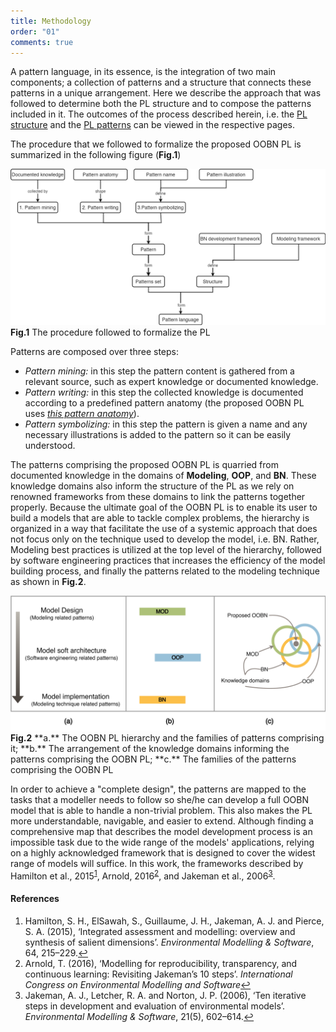 ```yaml
---
title: Methodology
order: "01"
comments: true
---
```


A pattern language, in its essence, is the integration of two main components; a collection of patterns and a structure that connects these patterns in a unique arrangement. Here we describe the approach that was followed to determine both the PL structure and to compose the patterns included in it. The outcomes of the process described herein, i.e. the <span><a href="{{- site.baseurl -}}{%- link _pages/pl_structure.md -%}">PL structure</a></span> and the <span><a href="{{- site.baseurl -}}{%- link _pages/Patterns_gallery.md -%}">PL patterns</a></span> can be viewed in the respective pages.

The procedure that we followed to formalize the proposed OOBN PL is summarized in the following figure (**Fig.1**)

<a href="images/pages_imgs/PL_onto.png" onclick="window.open(this.href); return false;">
  <img src="images/pages_imgs/PL_onto.png" alt="image" class="page_img">
</a>
<b>Fig.1</b> The procedure followed to formalize the PL

Patterns are composed over three steps:

- *Pattern mining:* in this step the pattern content is gathered from a relevant source, such as expert knowledge or documented knowledge.
- *Pattern writing:* in this step the collected knowledge is documented according to a predefined pattern anatomy (the proposed OOBN PL uses <span><a href="{{- site.baseurl -}}{%- link _pages/Patterns_gallery.md-%}"><i>this pattern anatomy</i></a><span>).
- *Pattern symbolizing:* in this step the pattern is given a name and any necessary illustrations is added to the pattern so it can be easily understood.

The patterns comprising the proposed OOBN PL is quarried from documented knowledge in the domains of **Modeling**, **OOP**, and **BN**. These knowledge domains also inform the structure of the PL as we rely on renowned frameworks from these domains to link the patterns together properly. Because the ultimate goal of the OOBN PL is to enable its user to build a models that are able to tackle complex problems, the hierarchy is organized in a way that facilitate the use of a systemic approach that does not focus only on the technique used to develop the model, i.e. BN. Rather, Modeling best practices is utilized at the top level of the hierarchy, followed by software engineering practices that increases the efficiency of the model building process, and finally the patterns related to the modeling technique as shown in **Fig.2**.



<a href="images/pages_imgs/domains_hrcy.png" onclick="window.open(this.href); return false;">
  <img src="images/pages_imgs/domains_hrcy.png" alt="image" class="page_img">
</a>
<b>Fig.2</b> **a.** The OOBN PL hierarchy and the families of patterns comprising it; **b.** The arrangement of the knowledge domains informing the patterns comprising the OOBN PL; **c.** The families of the patterns comprising the OOBN PL

In order to achieve a "complete design", the patterns are mapped to the tasks that a modeller needs to follow so she/he can develop a full OOBN model that is able to handle a non-trivial problem. This also makes the PL more understandable, navigable, and easier to extend. Although finding a comprehensive map that describes the model development process is an impossible task due to the wide range of the models' applications, relying on a highly acknowledged framework that is designed to cover the widest range of models will suffice. In this work, the frameworks described by <span class="intxt_ref">Hamilton et al., 2015<sup><a href="#ref_ham15" id="hamilton15">1</a></sup></span>, <span class="intxt_ref"> Arnold, 2016<sup><a href="#ref_arno15" id="arnold15">2</a></sup></span>, and <span class="intxt_ref">Jakeman et al., 2006<sup><a href="#ref_jak06" id="jakman5">3</a></sup></span>.

<section id="refs" class="refs_section">
    <h4 class="refs_title">References</h4>
        <ol>
            <li id="ref_ham15">Hamilton, S. H., ElSawah, S., Guillaume, J. H., Jakeman, A. J. and Pierce, S. A. (2015), ‘Integrated assessment and modelling: overview and synthesis of salient dimensions’. <i>Environmental Modelling & Software</i>, 64, 215–229.<a href="#hamilton15">↩</a></li>
            <li id="ref_arno15">Arnold, T. (2016), ‘Modelling for reproducibility, transparency, and continuous learning: Revisiting Jakeman’s 10 steps’. <i>International Congress on Environmental Modelling and Software</i><a href="#arnold15">↩</a></li>
            <li id="ref_jak06">Jakeman, A. J., Letcher, R. A. and Norton, J. P. (2006), ‘Ten iterative steps in development and evaluation of environmental models’. <i>Environmental Modelling & Software</i>, 21(5), 602–614.<a href="#jakman06">↩</a></li>
        </ol>
</section>

